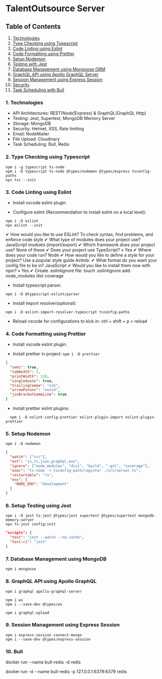 # TalentOutsource Server

## Table of Contents

1. [Technologies](#1-technologies)
2. [Type Checking using Typescript](#2-type-checking-using-typescript)
3. [Code Linting using Eslint](#3-code-linting-using-eslint)
4. [Code Formatting using Prettier](#4-code-formatting-using-prettier)
5. [Setup Nodemon](#5-setup-nodemon)
6. [Testing with Jest](#6-setup-testing-using-jest)
7. [Database Management using Mongoose ORM](#7-database-management-using-mongodb)
8. [GraphQL API using Apollo GraphQL Server](#8-graphql-api-using-apollo-graphql-server)
9. [Session Management using Express Session](#session-management-using-express-session)
10. [Security](#session-management-using-express-session)
11. [Task Scheduling with Bull](#graphql-api-using-graphql-http)

### 1. Technologies

- API Architectures: REST(Node|Express) & GraphQL(GraphQL Http)
- Testing: Jest, Supertest, MongoDB Memory Server
- Storage: MongoDB
- Security: Helmet, XSS, Rate limiting
- Email: NodeMailer
- File Upload: Cloudinary
- Task Scheduling: Bull, Redis

### 2. Type Checking using Typescript

```shell
npm i -g typescript ts-node
npm i -D typescript ts-node @types/nodemon @types/express tsconfig-paths
npx tsc --init
```

### **3. Code Linting using Eslint**

- Install vscode eslint plugin

- Configure eslint (Recommendation to install eslint on a local level):

```shell
npm i -D eslint
npx eslint --init
```

✔ How would you like to use ESLint? To check syntax, find problems, and enforce code style
✔ What type of modules does your project use? JavaScript modules (import/export)
✔ Which framework does your project use? None of these
✔ Does your project use TypeScript? » Yes
✔ Where does your code run? Node
✔ How would you like to define a style for your project? Use a popular style guide Airbnb:
✔ What format do you want your config file to be in? JavaScript
✔ Would you like to install them now with npm? » Yes
✔ Create .eslintignore file: touch .eslintignore add: node_modules dist coverage

- Install typescript parser:

`npm i -D @typescript-eslint/parser`

- Install import resolver(optional):

`npm i -D eslint-import-resolver-typescript tsconfig-paths`

- Reload vscode for configurations to kick in: ctrl + shift + p > reload

### **4. Code Formatting using Prettier**

- Install vscode eslint plugin.

- Install prettier in project:
  `npm i -D prettier`

```json
{
  "semi": true,
  "tabWidth": 2,
  "printWidth": 120,
  "singleQuote": true,
  "trailingComma": "es5",
  "arrowParens": "avoid",
  "jsxBracketSameLine": true
}
```

- Install prettier eslint plugins:

```shell
  npm i -D eslint-config-prettier eslint-plugin-import eslint-plugin-prettier
```

### 5. Setup Nodemon

```shell
npm i -D nodemon
```

 <!-- nodemon.json -->

```json
{
  "watch": ["src"],
  "ext": "js,ts,json,graphql,env",
  "ignore": ["node_modules", "dist", "build", ".git", "coverage"],
  "exec": "ts-node -r tsconfig-path/register ./src/server.ts",
  "restartable": "rs",
  "env": {
    "NODE_ENV": "development"
  }
}
```

### 6. Setup Testing using Jest

```shell
npm i -D jest ts-jest @types/jest supertest @types/supertest mongodb-memory-server
npx ts-jest config:init
```

 <!-- package.json -->

```json
"scripts": {
  "test": "jest --watch --no-cache",
  "test:ci": "jest"
}
```

### 7. Database Management using MongoDB

```shell
npm i mongoose
```

### 8. GraphQL API using Apollo GraphQL

```shell
npm i graphql apollo-graphql-server
```

```shell
npm i ws
npm i --save-dev @types/ws
```

```shell
npm i graphql-upload
```

### 9. Session Management using Express Session

```shell
npm i express-session connect-mongo
npm i --save-dev @types/express-session
````

### 10. Bull

docker run --name bull-redis -d redis

docker run -d --name bull-redis -p 127.0.0.1:6379:6379 redis
